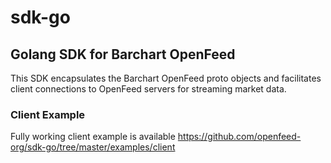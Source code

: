 # sdk-go

## Golang SDK for Barchart OpenFeed

This SDK encapsulates the Barchart OpenFeed proto objects and facilitates client connections to OpenFeed servers for streaming market data.

### Client Example

Fully working client example is available https://github.com/openfeed-org/sdk-go/tree/master/examples/client